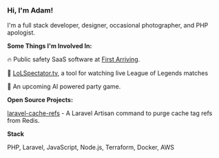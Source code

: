### Hi, I'm Adam!

I'm a full stack developer, designer, occasional photographer, and PHP apologist.

**Some Things I'm Involved In:**

🔥 Public safety SaaS software at [First Arriving](https://firstarriving.com).

👾 [LoLSpectator.tv](https://lolspectator.tv), a tool for watching live League of Legends matches

🤖  An upcoming AI powered party game.

**Open Source Projects:**

[laravel-cache-refs](https://github.com/aprivette/laravel-cache-refs) - A Laravel Artisan command to purge cache tag refs from Redis.

**Stack**

PHP, Laravel, JavaScript, Node.js, Terraform, Docker, AWS